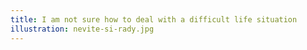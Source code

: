 ```yaml
---
title: I am not sure how to deal with a difficult life situation
illustration: nevite-si-rady.jpg
---
```

